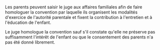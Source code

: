 Les parents peuvent saisir le juge aux affaires familiales afin de faire homologuer la convention par laquelle ils organisent les modalités d'exercice de l'autorité parentale et fixent la contribution à l'entretien et à l'éducation de l'enfant.

Le juge homologue la convention sauf s'il constate qu'elle ne préserve pas suffisamment l'intérêt de l'enfant ou que le consentement des parents n'a pas été donné librement.
